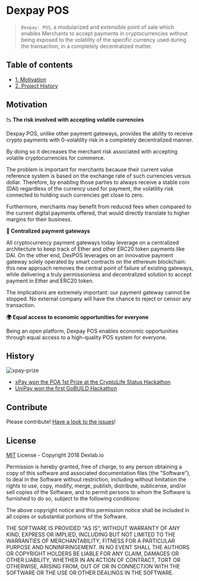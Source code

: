 # Dexpay POS

> `Dexpay: POS`, a modularized and extensible point of sale which enables Merchants to accept payments in cryptocurrencies without being exposed to the volatility of the specific currency used during the transaction, in a completely decentralized matter.

## Table of contents

- [1. Motivation](#motivation)
- [2. Project History](#history)

## Motivation

**:chart_with_downwards_trend: The risk involved with accepting volatile currencies**

Dexpay POS, unlike other payment gateways, provides the ability to receive crypto payments with 0-volatility risk in a completely decentralized manner.

By doing so it decreases the merchant risk associated with accepting volatile cryptocurrencies for commerce.
 
The problem is important for merchants because their current value reference system is based on the exchange rate of such currencies versus dollar. Therefore, by enabling those parties to always receive a stable coin (DAI) regardless of the currency used for payment, the volatility risk connected to holding such currencies get close to zero.

Furthermore, merchants may benefit from reduced fees when compared to the current digital payments offered, that would directly translate to higher margins for their business.

**:no_good: Centralized payment gateways**

All cryptocurrency payment gateways today leverage on a centralized architecture to keep track of Ether and other ERC20 token payments like DAI. On the other end, DexPOS leverages on an innovative payment gateway solely operated by smart contracts on the ethereum blockchain: this new approach removes the central point of failure of existing gateways, while delivering a truly permissionless and decentralized solution to accept payment in Ether and ERC20 token.

The implications are extremely important: our payment gateway cannot be stopped. No external company will have the chance to reject or censor any transaction.

**:earth_africa: Equal access to economic opportunities for everyone** 

Being an open platform, Dexpay POS enables economic opportunities through equal access to a high-quality POS system for everyone.

## History

![xpay-prize](https://cdn-images-1.medium.com/max/2000/1*c9zVZ7kMEOG_SyRC9QSykg.png)

- [xPay won the POA 1st Prize at the CryptoLife Status Hackathon](https://medium.com/dexlab-io/xpay-won-the-poa-1st-prize-at-the-cryptolife-status-hackathon-in-prague-4945723169f5)
- [UniPay won the first GoBUILD Hackathon](https://medium.com/gochain/2018-gobuild-finale-winners-5887c3ea9013)

## Contribute

Please contribute! [Have a look to the issues](https://github.com/dexlab-io/dexpay-pos/issues)!

## License
[MIT](https://opensource.org/licenses/MIT) License - Copyright 2018 Dexlab.io

Permission is hereby granted, free of charge, to any person obtaining a copy of this software and associated documentation files (the "Software"), to deal in the Software without restriction, including without limitation the rights to use, copy, modify, merge, publish, distribute, sublicense, and/or sell copies of the Software, and to permit persons to whom the Software is furnished to do so, subject to the following conditions:

The above copyright notice and this permission notice shall be included in all copies or substantial portions of the Software.

THE SOFTWARE IS PROVIDED "AS IS", WITHOUT WARRANTY OF ANY KIND, EXPRESS OR IMPLIED, INCLUDING BUT NOT LIMITED TO THE WARRANTIES OF MERCHANTABILITY, FITNESS FOR A PARTICULAR PURPOSE AND NONINFRINGEMENT. IN NO EVENT SHALL THE AUTHORS OR COPYRIGHT HOLDERS BE LIABLE FOR ANY CLAIM, DAMAGES OR OTHER LIABILITY, WHETHER IN AN ACTION OF CONTRACT, TORT OR OTHERWISE, ARISING FROM, OUT OF OR IN CONNECTION WITH THE SOFTWARE OR THE USE OR OTHER DEALINGS IN THE SOFTWARE.
